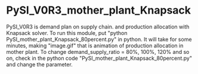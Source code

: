 # PySI_V0R3_mother_plant_Knapsack
PySI_V0R3 is demand plan on supply chain. and production allocation with Knapsack solver.
To run this module, put "python PySI_mother_plant_Knapsack_80percent.py" in python.
It will take for some minutes, making "image.gif" that is animation of production allocation in mother plant.
To change demand_supply_ratio = 80%, 100%, 120% and so on, check in the python code "PySI_mother_plant_Knapsack_80percent.py" and change the parameter. 
